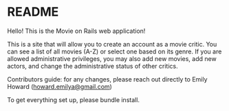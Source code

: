# README

Hello! This is the Movie on Rails web application!

This is a site that will allow you to create an account as a movie critic. You can see a list of all movies (A-Z) or select one based on its genre. If you are allowed administrative privileges, you may also add new movies, add new actors, and change the administrative status of other critics.

Contributors guide: for any changes, please reach out directly to Emily Howard (howard.emilya@gmail.com)

To get everything set up, please bundle install. 
